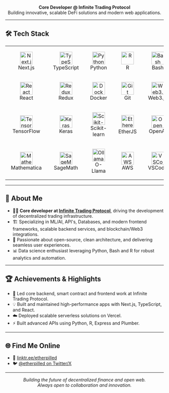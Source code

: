 <!-- Profile README for etherpilled -->
<p align="center">
  <b>Core Developer @ Infinite Trading Protocol</b> <br/>
  Building innovative, scalable DeFi solutions and modern web applications.
</p>

---

## 🛠️ Tech Stack

<div align="center">
  <table>
    <tr>
      <td align="center" style="padding: 18px;">
        <img src="https://cdn.jsdelivr.net/gh/devicons/devicon/icons/nextjs/nextjs-original.svg" alt="Next.js" width="40" height="40"/><br/>Next.js
      </td>
      <td align="center" style="padding: 18px;">
        <img src="https://cdn.jsdelivr.net/gh/devicons/devicon/icons/typescript/typescript-original.svg" alt="TypeScript" width="40" height="40"/><br/>TypeScript
      </td>
      <td align="center" style="padding: 18px;">
        <img src="https://cdn.jsdelivr.net/gh/devicons/devicon/icons/python/python-original.svg" alt="Python" width="40" height="40"/><br/>Python
      </td>
      <td align="center" style="padding: 18px;">
        <img src="https://cdn.jsdelivr.net/gh/devicons/devicon/icons/r/r-original.svg" alt="R" width="40" height="40"/><br/>R
      </td>
      <td align="center" style="padding: 18px;">
        <img src="https://cdn.jsdelivr.net/gh/devicons/devicon/icons/bash/bash-original.svg" alt="Bash" width="40" height="40"/><br/>Bash
      </td>
      <td align="center" style="padding: 18px;">
        <img src="https://cdn.jsdelivr.net/gh/devicons/devicon/icons/javascript/javascript-original.svg" alt="JavaScript" width="40" height="40"/><br/>JavaScript
      </td>
      <td align="center" style="padding: 18px;">
        <img src="https://cdn.jsdelivr.net/gh/devicons/devicon/icons/html5/html5-original.svg" alt="HTML5" width="40" height="40"/><br/>HTML5
      </td>
      <td align="center" style="padding: 18px;">
        <img src="https://cdn.jsdelivr.net/gh/devicons/devicon/icons/css3/css3-original.svg" alt="CSS3" width="40" height="40"/><br/>CSS3
      </td>
    </tr>
    <tr>
      <td align="center" style="padding: 18px;">
        <img src="https://cdn.jsdelivr.net/gh/devicons/devicon/icons/react/react-original.svg" alt="React" width="40" height="40"/><br/>React
      </td>
      <td align="center" style="padding: 18px;">
        <img src="https://cdn.jsdelivr.net/gh/devicons/devicon/icons/redux/redux-original.svg" alt="Redux" width="40" height="40"/><br/>Redux
      </td>
      <td align="center" style="padding: 18px;">
        <img src="https://cdn.jsdelivr.net/gh/devicons/devicon/icons/docker/docker-original.svg" alt="Docker" width="40" height="40"/><br/>Docker
      </td>
      <td align="center" style="padding: 18px;">
        <img src="https://cdn.jsdelivr.net/gh/devicons/devicon/icons/git/git-original.svg" alt="Git" width="40" height="40"/><br/>Git
      </td>
      <td align="center" style="padding: 18px;">
        <img src="https://cdn.jsdelivr.net/gh/devicons/devicon/icons/web3js/web3js-original.svg" alt="Web3.js" width="40" height="40"/><br/>Web3.js
      </td>
      <td align="center" style="padding: 18px;">
        <img src="https://cdn.jsdelivr.net/gh/devicons/devicon/icons/mysql/mysql-original.svg" alt="MySQL" width="40" height="40"/><br/>MySQL
      </td>
      <td align="center" style="padding: 18px;">
        <img src="https://cdn.jsdelivr.net/gh/devicons/devicon/icons/sqlite/sqlite-original.svg" alt="SQLite" width="40" height="40"/><br/>SQLite
      </td>
      <td align="center" style="padding: 18px;">
        <img src="https://cdn.jsdelivr.net/gh/devicons/devicon/icons/redis/redis-original.svg" alt="Redis" width="40" height="40"/><br/>Redis
      </td>
    </tr>
    <tr>
      <td align="center" style="padding: 18px;">
        <img src="https://cdn.jsdelivr.net/gh/devicons/devicon/icons/tensorflow/tensorflow-original.svg" alt="TensorFlow" width="40" height="40"/><br/>TensorFlow
      </td>
      <td align="center" style="padding: 18px;">
        <img src="https://cdn.jsdelivr.net/gh/devicons/devicon/icons/keras/keras-original.svg" alt="Keras" width="40" height="40"/><br/>Keras
      </td>
      <td align="center" style="padding: 18px;">
        <img src="https://cdn.jsdelivr.net/gh/devicons/devicon/icons/scikitlearn/scikitlearn-original.svg" alt="Scikit-learn" width="40" height="40"/><br/>Scikit-learn
      </td>
      <td align="center" style="padding: 18px;">
        <!-- Ethereum logo on top, EtherJS label below, matching other icons -->
        <img src="https://ethereum.org/_next/image/?url=%2F_next%2Fstatic%2Fmedia%2Fimpact_transparent.7420c423.png&w=1920&q=75" alt="Ethereum" width="40" height="40" style="margin-bottom: 2px;" /><br/>EtherJS
      </td>
      <td align="center" style="padding: 18px;">
        <!-- OpenAI new logo from brandfetch -->
        <img src="https://cdn.brandfetch.io/idR3duQxYl/theme/light/symbol.svg?c=1dxbfHSJFAPEGdCLU4o5B" alt="OpenAI" width="40" height="40"/><br/>OpenAI
      </td>
      <td align="center" style="padding: 18px;">
        <!-- n8n updated logo -->
        <img src="https://n8n.io/guidelines/logo-white.svg" alt="n8n" width="40" height="40" style="background:#212121; border-radius:8px;"/><br/>n8n
      </td>
      <td align="center" style="padding: 18px;">
        <img src="https://cdn.jsdelivr.net/gh/devicons/devicon/icons/matlab/matlab-original.svg" alt="Matlab" width="40" height="40"/><br/>Matlab
      </td>
      <td align="center" style="padding: 18px;">
        <img src="https://cdn-icons-png.flaticon.com/512/5968/5968292.png" alt="APIs" width="40" height="40"/><br/>APIs
      </td>
    </tr>
    <tr>
      <td align="center" style="padding: 18px;">
        <img src="https://cdn.jsdelivr.net/gh/devicons/devicon/icons/wolfram/wolfram-original.svg" alt="Mathematica" width="40" height="40"/><br/>Mathematica
      </td>
      <td align="center" style="padding: 18px;">
        <!-- SageMath new logo, direct png from sagemath.org -->
        <img src="https://www.sagemath.org/pix/stickers/sage-sticker-1x1_inch-small.png" alt="SageMath" width="40" height="40"/><br/>SageMath
      </td>
      <td align="center" style="padding: 18px;">
        <!-- Ollama logo and text -->
        <img src="https://ollama.com/public/ollama.png" alt="Ollama" width="40" height="40"/><br/>O-Llama
      </td>
      <td align="center" style="padding: 18px;">
        <!-- AWS logo and text -->
        <img src="https://a0.awsstatic.com/libra-css/images/logos/aws_logo_smile_1200x630.png" alt="AWS" width="40" height="40"/><br/>AWS
      </td>
      <td align="center" style="padding: 18px;">
        <!-- VSCode logo and text -->
        <img src="https://cdn.jsdelivr.net/gh/devicons/devicon/icons/vscode/vscode-original.svg" alt="VSCode" width="40" height="40"/><br/>VSCode
      </td>
      <td align="center" style="padding: 18px;">
        <!-- MUI logo and text -->
        <img src="https://mui.com/static/logo.png" alt="MUI" width="40" height="40"/><br/>MUI
      </td>
      <td align="center" style="padding: 18px;">
        <!-- Solidity logo and text -->
        <img src="https://cdn.jsdelivr.net/gh/devicons/devicon/icons/solidity/solidity-original.svg" alt="Solidity" width="40" height="40"/><br/>Solidity
      </td>
      <td align="center" style="padding: 18px;">
        <!-- Coinbase SDK logo and text (Coinbase logo) -->
        <img src="https://avatars.githubusercontent.com/u/18060234?s=200&v=4" alt="Coinbase SDK" width="40" height="40"/><br/>Coinbase SDK
      </td>
    </tr>
  </table>
</div>

---

## 🚀 About Me

- 🧑‍💻 **Core developer at [Infinite Trading Protocol](https://github.com/infinite-trading-protocol)**, driving the development of decentralized trading infrastructure.
- 🏗️ Specializing in ML/AI, API's, Databases, and modern frontend frameworks, scalable backend services, and blockchain/Web3 integrations.
- 🔎 Passionate about open-source, clean architecture, and delivering seamless user experiences.
- 📊 Data science enthusiast leveraging Python, Bash and R for robust analytics and automation.

---

## 🏆 Achievements & Highlights

- 🚀 Led core backend, smart contract and frontend work at Infinite Trading Protocol.
- 💡 Built and maintained high-performance apps with Next.js, TypeScript, and React.
- ☁️ Deployed scalable serverless solutions on Vercel.
- ⚡ Built advanced APIs using Python, R, Express and Plumber.

---

## 🌐 Find Me Online

- 🌲 [linktr.ee/etherpilled](https://linktr.ee/etherpilled)
- 🐦 [@etherpilled on Twitter/X](https://twitter.com/etherpilled)

---

<p align="center">
  <i>Building the future of decentralized finance and open web.<br/>
  Always open to collaboration and innovation.</i>
</p>
